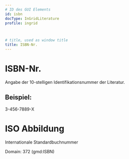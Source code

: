 ```yaml
---
# ID des GUI Elements
id: isbn
docType: InGridLiterature
profile: ingrid



# title, used as window title
title: ISBN-Nr.
---
```


# ISBN-Nr.

Angabe der 10-stelligen Identifikationsnummer der Literatur.

## Beispiel:

3-456-7889-X

# ISO Abbildung

Internationale  Standardbuchnummer

Domain: 372 (gmd:ISBN)
